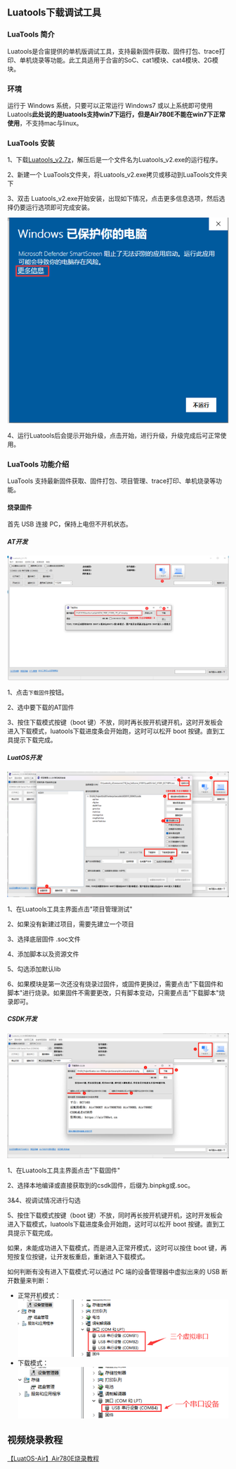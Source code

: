 ## Luatools下载调试工具

### LuaTools 简介

Luatools是合宙提供的单机版调试工具，支持最新固件获取、固件打包、trace打印、单机烧录等功能。此工具适用于合宙的SoC、cat1模块、cat4模块、2G模块。

### 环境

运行于 Windows 系统，只要可以正常运行 Windows7 或以上系统即可使用Luatools**此处说的是luatools支持win7下运行，但是Air780E不能在win7下正常使用**，不支持mac与linux。

### LuaTools 安装

1、下载[Luatools_v2.7z](https://luatos.com/luatools/download/last)，解压后是一个文件名为Luatools_v2.exe的运行程序。

2、新建一个 LuaTools文件夹，将Luatools_v2.exe拷贝或移动到LuaTools文件夹下

3、双击 Luatools_v2.exe开始安装，出现如下情况，点击更多信息选项，然后选择仍要运行选项即可完成安装。

![image.png](../../image/开发工具及使用说明/Luatools下载调试工具/20231121102748626_image.png)

4、运行Luatools后会提示开始升级，点击开始，进行升级，升级完成后可正常使用。

### LuaTools 功能介绍

LuaTools 支持最新固件获取、固件打包、项目管理、trace打印、单机烧录等功能。

#### 烧录固件

首先 USB 连接 PC，保持上电但不开机状态。

##### AT开发

![](../../image/开发工具及使用说明/Luatools下载调试工具/20221009110353731_image.png)

1、点击`下载固件`按钮。

2、选中要下载的AT固件

3、按住下载模式按键（boot 键）不放，同时再长按开机键开机，这时开发板会进入下载模式，luatools下载进度条会开始跑，这时可以松开 boot 按键。直到工具提示下载完成。



##### LuatOS开发

![](../../image/开发工具及使用说明/Luatools下载调试工具/4fe214de-bd60-4513-96bc-6bd16bf5d77d.png)

1、在Luatools工具主界面点击"项目管理测试"

2、如果没有新建过项目，需要先建立一个项目

3、选择底层固件 .soc文件

4、添加脚本以及资源文件

5、勾选添加默认lib

6、如果模块是第一次还没有烧录过固件，或固件更换过，需要点击"下载固件和脚本"进行烧录。如果固件不需要更改，只有脚本变动，只需要点击"下载脚本"烧录即可。



##### CSDK开发

![img](../../image/开发工具及使用说明/Luatools下载调试工具/7897d771-ec3d-4051-929a-1fcda565d7d3.png)

1、在Luatools工具主界面点击"下载固件"

2、选择本地编译或直接获取到的csdk固件，后缀为.binpkg或.soc。

3&4、视调试情况进行勾选

5、按住下载模式按键（boot 键）不放，同时再长按开机键开机，这时开发板会进入下载模式，luatools下载进度条会开始跑，这时可以松开 boot 按键。直到工具提示下载完成。



如果，未能成功进入下载模式，而是进入正常开模式，这时可以按住 boot 键，再短按复位按键，让开发板重启，重新进入下载模式。

如何判断有没有进入下载模式:可以通过 PC 端的设备管理器中虚拟出来的 USB 断开数量来判断：

- 正常开机模式：
  ![image.png](../../image/开发工具及使用说明/Luatools下载调试工具/20221009111242010_image.png)
- 下载模式：
  ![image.png](../../image/开发工具及使用说明/Luatools下载调试工具/20221009111448780_image.png)

## 视频烧录教程

[【LuatOS-Air】Air780E烧录教程](https://www.bilibili.com/video/BV1ae4y177jo/)
